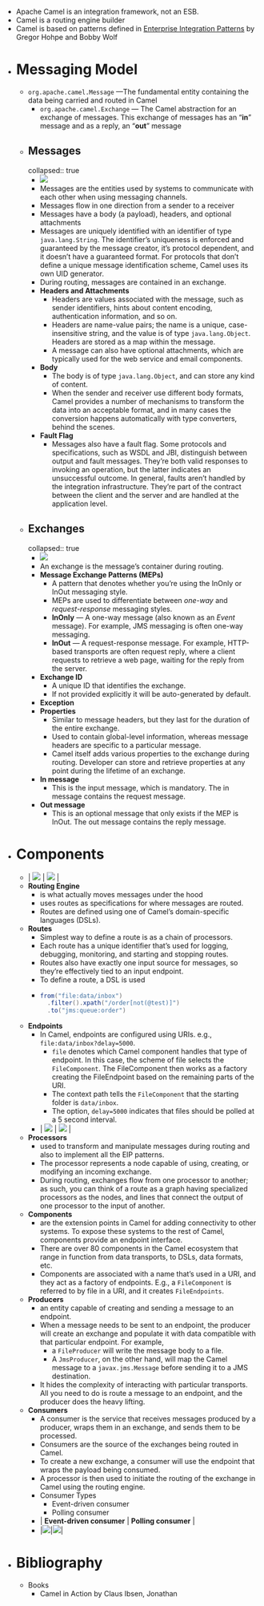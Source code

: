 - Apache Camel is an integration framework, not an ESB.
- Camel is a routing engine builder
- Camel is based on patterns defined in [Enterprise Integration Patterns](http://www.enterpriseintegrationpatterns.com) by Gregor Hohpe and Bobby Wolf
- # Messaging Model
	- `org.apache.camel.Message` —The fundamental entity containing the data being carried and routed in Camel
	  * `org.apache.camel.Exchange` — The Camel abstraction for an exchange of messages. This exchange of messages has an “**in**” message and as a reply, an “**out**” message
	- ## Messages
	  collapsed:: true
		- ![](../assets/camel-message-structure.PNG)
		- Messages are the entities used by systems to communicate with each other when using messaging channels.
		- Messages flow in one direction from a sender to a receiver
		- Messages have a body (a payload), headers, and optional attachments
		- Messages are uniquely identified with an identifier of type `java.lang.String`. The identifier’s uniqueness is enforced and guaranteed by the message creator, it’s protocol dependent, and it doesn’t have a guaranteed format. For protocols that don’t define a unique message identification scheme, Camel uses its own UID generator.
		- During routing, messages are contained in an exchange.
		- **Headers and Attachments**
			- Headers are values associated with the message, such as sender identifiers, hints about content encoding, authentication information, and so on.
			- Headers are name-value pairs; the name is a unique, case-insensitive string, and the value is of type `java.lang.Object`. Headers are stored as a map within the message.
			- A message can also have optional attachments, which are typically used for the web service and email components.
		- **Body**
			- The body is of type `java.lang.Object`, and can store any kind of content.
			- When the sender and receiver use different body formats, Camel provides a number of mechanisms to transform the data into an acceptable format, and in many cases the conversion happens automatically with type converters, behind the scenes.
		- **Fault Flag**
			- Messages also have a fault flag. Some protocols and specifications, such as WSDL and JBI, distinguish between output and fault messages. They’re both valid responses to invoking an operation, but the latter indicates an unsuccessful outcome. In general, faults aren’t handled by the integration infrastructure. They’re part of the contract between the client and the server and are handled at the application level.
	- ## Exchanges
	  collapsed:: true
		- ![](../assets/camel-exchange-structure.PNG)
		- An exchange is the message’s container during routing.
		- **Message Exchange Patterns (MEPs)**
			- A pattern that denotes whether you’re using the InOnly or InOut messaging style.
			- MEPs are used to differentiate between *one-way* and *request-response* messaging styles.
			- **InOnly** — A one-way message (also known as an *Event* message). For example,  JMS messaging is often one-way messaging.
			- **InOut** — A request-response message. For example, HTTP-based transports are often request reply, where a client requests to retrieve a web page, waiting for the reply from the server.
		- **Exchange ID**
			- A unique ID that identifies the exchange.
			- If not provided explicitly it will be auto-generated by default.
		- **Exception**
		- **Properties**
			- Similar to message headers, but they last for the duration of the entire exchange.
			- Used to contain global-level information, whereas message headers are specific to a particular message.
			- Camel itself adds various properties to the exchange during routing. Developer can store and retrieve properties at any point during the lifetime of an exchange.
		- **In message**
			- This is the input message, which is mandatory. The in message contains the request message.
		- **Out message**
			- This is an optional message that only exists if the MEP is InOut. The out message contains the reply message.
- # Components
	- | ![](../assets/camel-architecture.PNG) |  ![](../assets/camel-components.PNG) |
	- **Routing Engine**
		- is what actually moves messages under the hood
		- uses routes as specifications for where messages are routed.
		- Routes are defined using one of Camel’s domain-specific languages (DSLs).
	- **Routes**
		- Simplest way to define a route is as a chain of processors.
		- Each route has a unique identifier that’s used for logging, debugging, monitoring, and starting and stopping routes.
		- Routes also have exactly one input source for messages, so they’re effectively tied to an input endpoint.
		- To define a route, a DSL is used
		- ```java
		  from("file:data/inbox")
		  	.filter().xpath("/order[not(@test)]")
		  	.to("jms:queue:order")
		  ```
	- **Endpoints**
		- In Camel, endpoints are configured using URIs. e.g., `file:data/inbox?delay=5000`.
			- `file` denotes which Camel component handles that type of endpoint. In this case, the scheme of file selects the `FileComponent`. The FileComponent then works as a factory creating the FileEndpoint based on the remaining parts of the URI.
			- The context path tells the `FileComponent` that the starting folder is `data/inbox`.
			- The option, `delay=5000` indicates that files should be polled at a 5 second interval.
		- | ![](../assets/camel-endpoint.PNG) | ![](../assets/camel-endpoint-uri.PNG) |
	- **Processors**
		- used to transform and manipulate messages during routing and also to implement all the EIP patterns.
		- The processor represents a node capable of using, creating, or modifying an incoming exchange.
		- During routing, exchanges flow from one processor to another; as such, you can think of a route as a graph having specialized processors as the nodes, and lines that connect the output of one processor to the input of another.
	- **Components**
		- are the extension points in Camel for adding connectivity to other systems. To expose these systems to the rest of Camel, components provide an endpoint interface.
		- There are over 80 components in the Camel ecosystem that range in function from data transports, to DSLs, data formats, etc.
		- Components are associated with a name that’s used in a URI, and they act as a factory of endpoints. E.g., a `FileComponent` is referred to by file in a URI, and it creates `FileEndpoints`.
	- **Producers**
		- an entity capable of creating and sending a message to an endpoint.
		- When a message needs to be sent to an endpoint, the producer will create an exchange and populate it with data compatible with that particular endpoint. For example,
			- a `FileProducer` will write the message body to a file.
			- A `JmsProducer`, on the other hand, will map the Camel message to a `javax.jms.Message` before sending it to a JMS destination.
		- It hides the complexity of interacting with particular transports. All you need to do is route a message to an endpoint, and the producer does the heavy lifting.
	- **Consumers**
		- A consumer is the service that receives messages produced by a producer, wraps them in an exchange, and sends them to be processed.
		- Consumers are the source of the exchanges being routed in Camel.
		- To create a new exchange, a consumer will use the endpoint that wraps the payload being consumed.
		- A processor is then used to initiate the routing of the exchange in Camel using the routing engine.
		- Consumer Types
			- Event-driven consumer
			- Polling consumer
		- | **Event-driven consumer** | **Polling consumer** |
		- |![](../assets/camel-event-driven-consumer.PNG)|![](../assets/camel-polling-consumer.PNG)|
- # Bibliography
	- Books
		- Camel in Action by Claus Ibsen, Jonathan